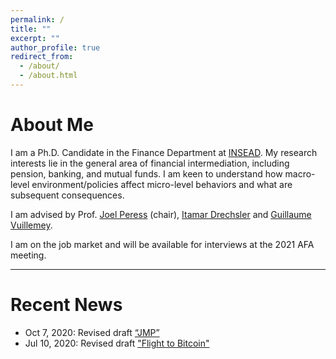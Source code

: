 ```yaml
---
permalink: /
title: ""
excerpt: ""
author_profile: true
redirect_from:
  - /about/
  - /about.html
---
```


# About Me
I am a Ph.D. Candidate in the Finance Department at [INSEAD](https://www.insead.edu/faculty-research/academic-areas/finance). My research interests lie in the general area of financial intermediation, including pension, banking, and mutual funds. I am keen to understand how macro-level environment/policies affect micro-level behaviors and what are subsequent consequences. 

I am advised by Prof. [Joel Peress](https://faculty.insead.edu/joel-peress/) (chair), [Itamar Drechsler](https://sites.google.com/site/idrechsl/) and [Guillaume Vuillemey](https://sites.google.com/site/idrechsl/). 


I am on the job market and will be available for interviews at the 2021 AFA meeting.

<!-- 
I received my Bachelor’s Degree in Risk Management Science at the Chinese University of Hong Kong, and Master's Degree in Statistics at the University of British Columbia. 
-->
 
---
# Recent News
* Oct 7, 2020: Revised draft [“JMP”](../files/JMP_Jinyuan.pdf)
* Jul 10, 2020:  Revised draft ["Flight to Bitcoin"](https://papers.ssrn.com/sol3/papers.cfm?abstract_id=3278469)

